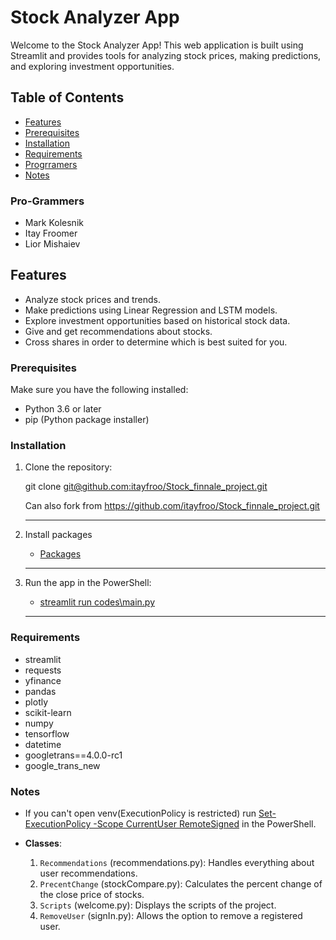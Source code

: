 # Stock Analyzer App

Welcome to the Stock Analyzer App! This web application is built using Streamlit and provides tools for analyzing stock prices, making predictions, and exploring investment opportunities.

## Table of Contents

- [Features](#features)
- [Prerequisites](#prerequisites)
- [Installation](#installation)
- [Requirements](#Requirements)
- [Progrramers](#Pro-Grammers)
- [Notes](#Notes)
### Pro-Grammers

- Mark Kolesnik
- Itay Froomer
- Lior Mishaiev
## Features

- Analyze stock prices and trends.
- Make predictions using Linear Regression and LSTM models.
- Explore investment opportunities based on historical stock data.
- Give and get recommendations about stocks.
- Cross shares in order to determine which is best suited for you.


### Prerequisites

Make sure you have the following installed:

- Python 3.6 or later
- pip (Python package installer)
### Installation

1. Clone the repository:

   git clone [git@github.com:itayfroo/Stock_finnale_project.git](#)

   Can also fork from https://github.com/itayfroo/Stock_finnale_project.git
   *****************************************************************
2. Install packages
    - [Packages](#Requirements)
  
   *****************************************************************
3. Run the app in the PowerShell:

    - [streamlit run codes\main.py](#)
   *****************************************************************

### Requirements
- streamlit
- requests
- yfinance
- pandas
- plotly
- scikit-learn
- numpy
- tensorflow
- datetime
- googletrans==4.0.0-rc1
- google_trans_new


### Notes
- If you can't open venv(ExecutionPolicy is restricted) run
  [Set-ExecutionPolicy -Scope CurrentUser RemoteSigned](#) in the PowerShell.

- **Classes**:
   1. `Recommendations` (recommendations.py): Handles everything about user recommendations.
   2. `PrecentChange` (stockCompare.py): Calculates the percent change of the close price of stocks.
   3. `Scripts` (welcome.py): Displays the scripts of the project.
   4. `RemoveUser` (signIn.py): Allows the option to remove a registered user.


